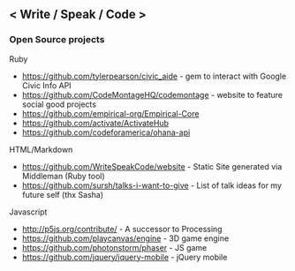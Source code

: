 ## < Write / Speak / Code > 
### Open Source projects

Ruby

-    <https://github.com/tylerpearson/civic_aide> - gem to interact with Google Civic Info API
-    <https://github.com/CodeMontageHQ/codemontage> - website to feature social good projects
-    <https://github.com/empirical-org/Empirical-Core> 
-    <https://github.com/activate/ActivateHub>
-    <https://github.com/codeforamerica/ohana-api>

HTML/Markdown

-    <https://github.com/WriteSpeakCode/website> - Static Site generated via Middleman (Ruby tool)
-    <https://github.com/sursh/talks-i-want-to-give> - List of talk ideas for my future self (thx Sasha)

Javascript

-    <http://p5js.org/contribute/> - A successor to Processing 
-    <https://github.com/playcanvas/engine> - 3D game engine
-    <https://github.com/photonstorm/phaser> - JS game
-    <https://github.com/jquery/jquery-mobile> - jQuery mobile
